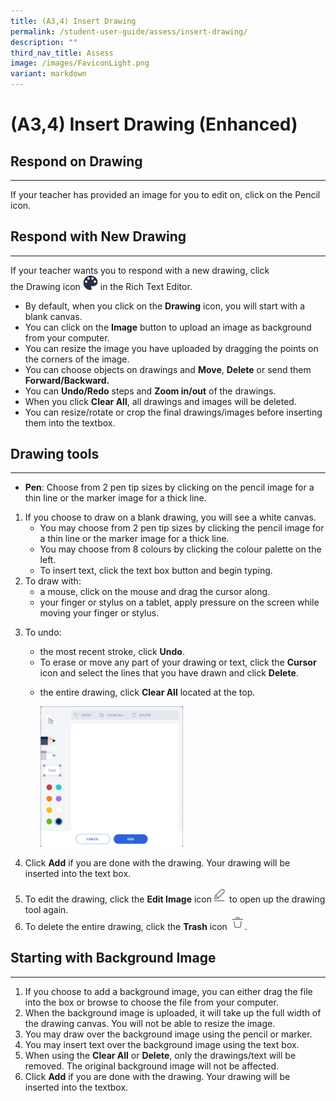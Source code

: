 ```yaml
---
title: (A3,4) Insert Drawing
permalink: /student-user-guide/assess/insert-drawing/
description: ""
third_nav_title: Assess
image: /images/FaviconLight.png
variant: markdown
---
```

<h1 id="insert-drawing">(A3,4) Insert Drawing (Enhanced)</h1>
<h2 id="-respond-on-drawing-">Respond on Drawing</h2>
<hr>
<p>If your teacher has provided an image for you to edit on, click on the Pencil icon.</p>

<h2 id="-respond-with-drawing-">Respond with New Drawing</h2>
<hr>
<p>If your teacher wants you to respond with a new drawing, click the&nbsp;Drawing&nbsp;icon <img style="width:1.5rem; display: inline;" src="/images/Icons/Drawing.svg"> in the Rich Text Editor.</p>
<ul>
<li>By default, when you click on the <b>Drawing</b> icon, you will start with a blank canvas.</li>
<li>You can click on the <b>Image</b> button to upload an image as background from your computer.</li>
<li>You can resize the image you have uploaded by dragging the points on the corners of the image.</li>
<li>You can choose objects on drawings and <b>Move</b>, <b>Delete</b> or send them <b>Forward/Backward.</b></li>
<li>You can <b>Undo/Redo</b> steps and <b>Zoom in/out</b> of the drawings.</li>
<li>When you click <b>Clear All</b>, all drawings and images will be deleted.</li>
<li>You can resize/rotate or crop the final drawings/images before inserting them into the textbox.</li>
</ul>

<h2 id="-drawing-tools-">Drawing tools</h2>
<hr>
<ul>
<li><b>Pen</b>: Choose from 2 pen tip sizes by clicking on the pencil image for a thin line or the marker image for a thick line.</li>
	
</ul>

<ol>
<li>If you choose to draw on a blank drawing, you will see a white canvas.<ul>
<li>You may choose from 2 pen tip sizes by clicking the pencil image for a thin line or the marker image for a thick line.</li>
<li>You may choose from 8 colours by clicking the colour palette on the left.</li>
<li>To insert text, click the text box button and begin typing.</li>
</ul>
</li>
<li>To draw with:<ul>
<li>a mouse, click on the mouse and drag the cursor along.</li>
<li>your finger or stylus on a tablet, apply pressure on the screen while moving your finger or stylus.</li>
</ul>
</li>
<li><p>To undo:</p>
<ul>
<li>the most recent stroke, click <strong>Undo</strong>.</li>
<li>To erase or move any part of your drawing or text, click the <strong>Cursor</strong> icon and select the lines that you have drawn and click <strong>Delete</strong>.</li>
<li><p>the entire drawing, click <strong>Clear All</strong> located at the top.</p>
<p><img style="width: 50%;" src="/images/1Student/As-Drawing.png"></p>
</li>
</ul>
</li>
<li><p>Click <strong>Add</strong> if you are done with the drawing. Your drawing will be inserted into the text box.</p>
</li>
<li>To edit the drawing, click the <strong>Edit Image</strong> icon<img style="width:1.5rem; display: inline;" src="/images/Icons/EditImage.svg">  to open up the drawing tool again.</li>
<li>To delete the entire drawing, click the <strong>Trash</strong> icon <img style="width:1.5rem; display: inline;" src="/images/Icons/Trash.svg">.</li>
</ol>
<h2 id="-starting-with-background-image-">Starting with Background Image</h2>
<hr>
<ol>
<li>If you choose to add a background image, you can either drag the file into the box or browse to choose the file from your computer.</li>
<li>When the background image is uploaded, it will take up the full width of the drawing canvas. You will not be able to resize the image.</li>
<li>You may draw over the background image using the pencil or marker.</li>
<li>You may insert text over the background image using the text box.</li>
<li>When using the <strong>Clear All</strong> or <strong>Delete</strong>, only the drawings/text will be removed. The original background image will not be affected.</li>
<li>Click <strong>Add</strong> if you are done with the drawing. Your drawing will be inserted into the textbox.</li>
</ol>